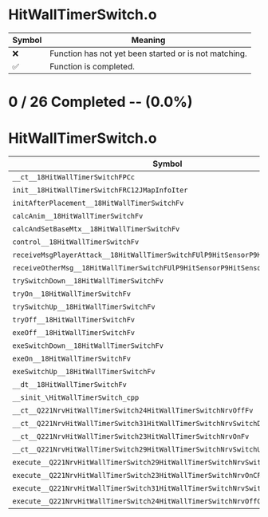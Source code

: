 # HitWallTimerSwitch.o
| Symbol | Meaning 
| ------------- | ------------- 
| :x: | Function has not yet been started or is not matching. 
| :white_check_mark: | Function is completed. 


# 0 / 26 Completed -- (0.0%)
# HitWallTimerSwitch.o
| Symbol | Decompiled? |
| ------------- | ------------- |
| `__ct__18HitWallTimerSwitchFPCc` | :x: |
| `init__18HitWallTimerSwitchFRC12JMapInfoIter` | :x: |
| `initAfterPlacement__18HitWallTimerSwitchFv` | :x: |
| `calcAnim__18HitWallTimerSwitchFv` | :x: |
| `calcAndSetBaseMtx__18HitWallTimerSwitchFv` | :x: |
| `control__18HitWallTimerSwitchFv` | :x: |
| `receiveMsgPlayerAttack__18HitWallTimerSwitchFUlP9HitSensorP9HitSensor` | :x: |
| `receiveOtherMsg__18HitWallTimerSwitchFUlP9HitSensorP9HitSensor` | :x: |
| `trySwitchDown__18HitWallTimerSwitchFv` | :x: |
| `tryOn__18HitWallTimerSwitchFv` | :x: |
| `trySwitchUp__18HitWallTimerSwitchFv` | :x: |
| `tryOff__18HitWallTimerSwitchFv` | :x: |
| `exeOff__18HitWallTimerSwitchFv` | :x: |
| `exeSwitchDown__18HitWallTimerSwitchFv` | :x: |
| `exeOn__18HitWallTimerSwitchFv` | :x: |
| `exeSwitchUp__18HitWallTimerSwitchFv` | :x: |
| `__dt__18HitWallTimerSwitchFv` | :x: |
| `__sinit_\HitWallTimerSwitch_cpp` | :x: |
| `__ct__Q221NrvHitWallTimerSwitch24HitWallTimerSwitchNrvOffFv` | :x: |
| `__ct__Q221NrvHitWallTimerSwitch31HitWallTimerSwitchNrvSwitchDownFv` | :x: |
| `__ct__Q221NrvHitWallTimerSwitch23HitWallTimerSwitchNrvOnFv` | :x: |
| `__ct__Q221NrvHitWallTimerSwitch29HitWallTimerSwitchNrvSwitchUpFv` | :x: |
| `execute__Q221NrvHitWallTimerSwitch29HitWallTimerSwitchNrvSwitchUpCFP5Spine` | :x: |
| `execute__Q221NrvHitWallTimerSwitch23HitWallTimerSwitchNrvOnCFP5Spine` | :x: |
| `execute__Q221NrvHitWallTimerSwitch31HitWallTimerSwitchNrvSwitchDownCFP5Spine` | :x: |
| `execute__Q221NrvHitWallTimerSwitch24HitWallTimerSwitchNrvOffCFP5Spine` | :x: |
